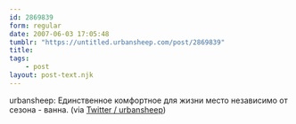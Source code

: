 ```yaml
---
id: 2869839
form: regular
date: 2007-06-03 17:05:48
tumblr: "https://untitled.urbansheep.com/post/2869839"
title:
tags:
    - post
layout: post-text.njk
---
```


<p>urbansheep: Единственное комфортное для жизни место независимо от сезона - ванна. (via <a href="http://twitter.com/urbansheep/statuses/89215702">Twitter / urbansheep</a>)</p>

